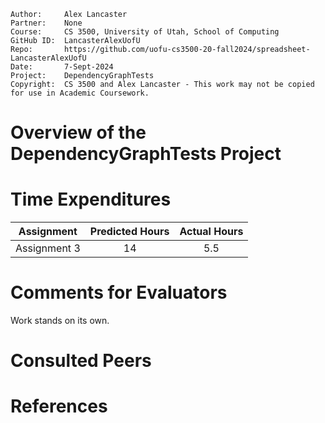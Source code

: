 ```
Author:     Alex Lancaster
Partner:    None
Course:     CS 3500, University of Utah, School of Computing
GitHub ID:  LancasterAlexUofU
Repo:       https://github.com/uofu-cs3500-20-fall2024/spreadsheet-LancasterAlexUofU
Date:       7-Sept-2024
Project:    DependencyGraphTests
Copyright:  CS 3500 and Alex Lancaster - This work may not be copied for use in Academic Coursework.
```

# Overview of the DependencyGraphTests Project

# Time Expenditures

| Assignment | Predicted Hours | Actual Hours|
| :---------:| :-------------: | :---------: |
| Assignment 3 | 14 | 5.5 |


# Comments for Evaluators
Work stands on its own.

# Consulted Peers

# References
